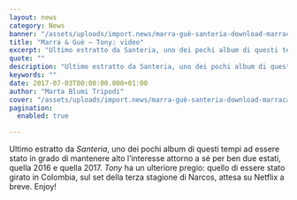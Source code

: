 ```yaml
---
layout: news
category: News
banner: "/assets/uploads/import.news/marra-guè-santeria-download-marracash-gue-pequeno-new-album-2016.jpg"
title: "Marra & Guè – Tony: video"
excerpt: "Ultimo estratto da Santeria, uno dei pochi album di questi tempi ad essere stato in grado di mantenere alto l’interesse attorno a sé per ben due estati, quella 2016 e quella 2017. Tony ha un ulteriore pregio: quello di essere stato girato in Colombia, sul set della terza stagione di Narcos, attesa su Netflix a [&hellip"
quote: ""
description: "Ultimo estratto da Santeria, uno dei pochi album di questi tempi ad essere stato in grado di mantenere alto l’interesse attorno a sé per ben due estati, quella 2016 e quella 2017. Tony ha un ulteriore pregio: quello di essere stato girato in Colombia, sul set della terza stagione di Narcos, attesa su Netflix a [&hellip"
keywords: ""
date: 2017-07-03T00:00:00.000+01:00
author: "Marta Blumi Tripodi"
cover: "/assets/uploads/import.news/marra-guè-santeria-download-marracash-gue-pequeno-new-album-2016.jpg"
pagination:
  enabled: true

---
```


Ultimo estratto da _Santeria_, uno dei pochi album di questi tempi ad essere stato in grado di mantenere alto l’interesse attorno a sé per ben due estati, quella 2016 e quella 2017\. _Tony_ ha un ulteriore pregio: quello di essere stato girato in Colombia, sul set della terza stagione di Narcos, attesa su Netflix a breve. Enjoy!